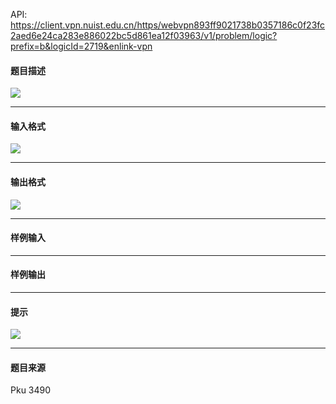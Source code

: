 API: https://client.vpn.nuist.edu.cn/https/webvpn893ff9021738b0357186c0f23fc2aed6e24ca283e886022bc5d861ea12f03963/v1/problem/logic?prefix=b&logicId=2719&enlink-vpn

#### 题目描述

![](../file/2719_0.gif)

---

#### 输入格式

![](../file/2719_0.gif)

---

#### 输出格式

![](../file/2719_0.gif)

---

#### 样例输入

---

#### 样例输出

---

#### 提示

![](../file/2719_0.gif)

---

#### 题目来源

Pku 3490